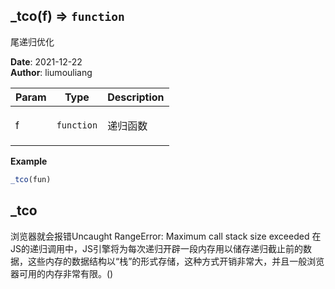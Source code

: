 ## \_tco(f) ⇒ <code>function</code>
<p>尾递归优化</p>

**Date**: 2021-12-22  
**Author**: liumouliang  

| Param | Type | Description |
| --- | --- | --- |
| f | <code>function</code> | <p>递归函数</p> |

**Example**  
```javascript
_tco(fun)
```
## \_tco 浏览器就会报错Uncaught RangeError: Maximum call stack size exceeded在JS的递归调用中，JS引擎将为每次递归开辟一段内存用以储存递归截止前的数据，这些内存的数据结构以“栈”的形式存储，这种方式开销非常大，并且一般浏览器可用的内存非常有限。()
